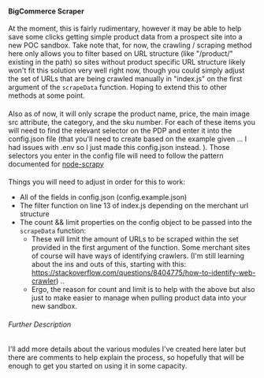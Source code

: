 #### BigCommerce Scraper

At the moment, this is fairly rudimentary, however it may be able to help save some clicks getting simple product data from a prospect site into a new POC sandbox. Take note that, for now, the crawling / scraping method here only allows you to filter based on URL structure (like "/product/" existing in the path) so sites without product specific URL structure likely won't fit this solution very well right now, though you could simply adjust the set of URLs that are being crawled manually in "index.js" on the first argument of the `scrapeData` function. Hoping to extend this to other methods at some point.

####
Also as of now, it will only scrape the product name, price, the main image src attribute, the category, and the sku number. For each of these items you will need to find the relevant selector on the PDP and enter it into the config.json file (that you'll need to create based on the example given ... I had issues with .env so I just made this config.json instead. ). Those selectors you enter in the config file will need to follow the pattern documented for [node-scrapy](https://www.npmjs.com/package/node-scrapy)

####
Things you will need to adjust in order for this to work:
- All of the fields in config.json (config.example.json)
- The filter function on line 13 of index.js depending on the merchant url structure
- The count && limit properties on the config object to be passed into the `scrapeData` function:
    - These will limit the amount of URLs to be scraped within the set provided in the first argument of the function. Some merchant sites of course will have ways of identifying crawlers. (I'm still learning about the ins and outs of this, starting with this: https://stackoverflow.com/questions/8404775/how-to-identify-web-crawler) .. 
    - Ergo, the reason for count and limit is to help with the above but also just to make easier to manage when pulling product data into your new sandbox.

###### Further Description
I'll add more details about the various modules I've created here later but there are comments to help explain the process, so hopefully that will be enough to get you started on using it in some capacity.